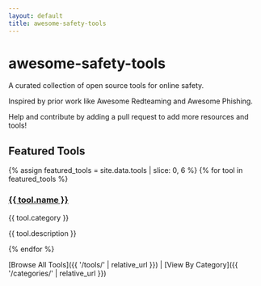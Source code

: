 ```yaml
---
layout: default
title: awesome-safety-tools
---
```


# awesome-safety-tools

A curated collection of open source tools for online safety.

Inspired by prior work like Awesome Redteaming and Awesome Phishing.

Help and contribute by adding a pull request to add more resources and tools!

## Featured Tools

<div class="tools-container">
  {% assign featured_tools = site.data.tools | slice: 0, 6 %}
  {% for tool in featured_tools %}
    <div class="tool-card">
      <h3><a href="{{ tool.link }}" target="_blank" rel="noopener">{{ tool.name }}</a></h3>
      <span class="category">{{ tool.category }}</span>
      <p>{{ tool.description }}</p>
    </div>
  {% endfor %}
</div>

[Browse All Tools]({{ '/tools/' | relative_url }}) | [View By Category]({{ '/categories/' | relative_url }})
